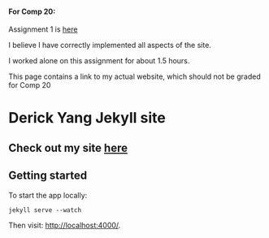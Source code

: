 #### For Comp 20:
Assignment 1 is [here](http://dyang108.github.io/assignment1/)

I believe I have correctly implemented all aspects of the site.

I worked alone on this assignment for about 1.5 hours.

This page contains a link to my actual website, which should not be graded for Comp 20

# Derick Yang Jekyll site

## Check out my site [here](dyang108.github.io)

## Getting started

To start the app locally:
```
jekyll serve --watch
```
Then visit: <http://localhost:4000/>.